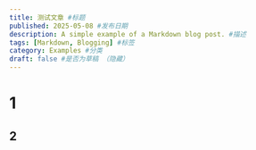 ```yaml
---
title: 测试文章 #标题
published: 2025-05-08 #发布日期
description: A simple example of a Markdown blog post. #描述
tags: [Markdown, Blogging] #标签
category: Examples #分类
draft: false #是否为草稿 （隐藏）
---
```


# 1
## 2